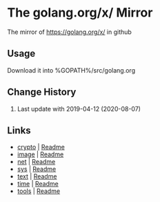 # The golang.org/x/ Mirror
The mirror of https://golang.org/x/ in github

## Usage
Download it into %GOPATH%/src/golang.org

## Change History
1. Last update with 2019-04-12 (2020-08-07)

## Links
* [crypto](x/crypto) | [Readme](x/crypto/README.md)
* [image](x/image) | [Readme](x/image/README.md)
* [net](x/net) | [Readme](x/net/README.md)
* [sys](x/sys) | [Readme](x/sys/README.md)
* [text](x/text) | [Readme](x/text/README.md)
* [time](x/time) | [Readme](x/time/README.md)
* [tools](x/tools) | [Readme](x/tools/README.md)